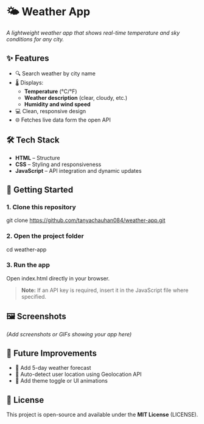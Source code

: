 # 🌤️ Weather App  
*A lightweight weather app that shows real-time temperature and sky conditions for any city.*  

## ✨ Features  
- 🔍 Search weather by city name  
- 🌡️ Displays:  
  - **Temperature** (°C/°F)  
  - **Weather description** (clear, cloudy, etc.)  
  - **Humidity and wind speed**  
- 💻 Clean, responsive design  
- 🌐 Fetches live data form the open API

## 🛠 Tech Stack  
- **HTML** – Structure  
- **CSS** – Styling and responsiveness  
- **JavaScript** – API integration and dynamic updates  

## 🚀 Getting Started  

### 1. Clone this repository  
git clone https://github.com/tanyachauhan084/weather-app.git  

### 2. Open the project folder  
cd weather-app  

### 3. Run the app  
Open index.html directly in your browser.  

> **Note:** If an API key is required, insert it in the JavaScript file where specified.  

## 🖼 Screenshots  
*(Add screenshots or GIFs showing your app here)*  

## 🔮 Future Improvements  
- 📅 Add 5-day weather forecast  
- 📍 Auto-detect user location using Geolocation API  
- 🎨 Add theme toggle or UI animations  

## 📄 License  
This project is open-source and available under the **MIT License** (LICENSE).  
